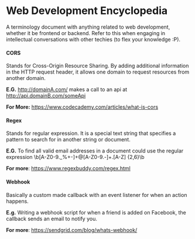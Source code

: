 # Web Development Encyclopedia
A terminology document with anything related to web development, whether it be frontend or backend. Refer to this when engaging in intellectual conversations with other techies (to flex your knowledge :P).  

#### CORS
Stands for Cross-Origin Resource Sharing. By adding additional information in the HTTP request header, it allows one domain to request resources from another domain.

**E.G.** http://domainA.com/ makes a call to an api at http://api.domainB.com/someApi

**For More:** https://www.codecademy.com/articles/what-is-cors

#### Regex
Stands for regular expression. It is a special text string that specifies a pattern to search for in another string or document.

**E.G.** To find all valid email addresses in a document could use the regular expression \b[A-Z0-9._%+-]+@[A-Z0-9.-]+\.[A-Z]
{2,6}\b

**For more**: https://www.regexbuddy.com/regex.html

#### Webhook
Basically a custom made callback with an event listener for when an action happens.

**E.g.** Writing a webhook script for when a friend is added on Facebook, the callback sends an email to notify you.

**For more**: https://sendgrid.com/blog/whats-webhook/

